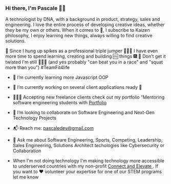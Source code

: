 ### Hi there, I'm Pascale 👋🏾 

A technologist by DNA, with a background in product, strategy, sales and engineering. I love the entire process of developing creative ideas, whether they be my own or others. When it comes to 🧠,  I subscribe to Kaizen philosophy, I enjoy learning new things, always willing to find creative solutions. 

🥇 Since I hung up spikes as a professional triple jumper 🏃🏾‍♀️ I have even more time to spend learning, creating and building :cool: things :fireworks: 🛑 Don't get it twisted I'm still 🏋🏾‍♀️ (and yes probably "can beat you in a race" and "squat more than you") #TeamFit4life

<!--
**pascalecodes/pascalecodes** is a ✨ _special_ ✨ repository because its `README.md` (this file) appears on your GitHub profile.

Here are some ideas to get you started:


- 🔭 I’m currently working on ...
- 
- :black_nib:

- 🤔 I’m looking for help with ...
- 💬 Ask me about ...
- 📫 How to reach me: ...
- 😄 Pronouns: ...
-
 - ⚡ Fun fact: I hav
 -
 -🏆
 🫖
 🍵 
-->
- 🌱 I’m currently learning more Javascript OOP 
- 🔭 I’m currently working on several client applications ready 🚀
- 👩🏾‍💻 Accepting new freelance clients check out my portfolio “Mentoring software engineering students with [Portfolio](https://pascaledelaunay.netlify.app/)
- 👀 I’m looking to collaborate on Software Engineering and Next-Gen Technology Projects
- 📬 Reach me: pascaledev@gmail.com

 - 💬 Ask me about Software Engineering, Sports, Competing, Leadership, Sales Engineering, Solutions Architect techologies like Cybersecurity or Collaboration

 - When I'm not doing technology I'm making technology more accessible to underserved countries with my non-profit [Connect and Elevate ](https://connectandelevate.org/). If you want to ❤️ volunteer your expertise for one of our STEM programs let me know

<!-- ### Technical Skills -->

<!-- ### Connect with me -->
